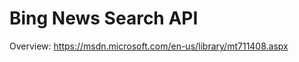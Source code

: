 <!-- 
NavPath: Bing News Search API
LinkLabel: Overview
Weight: 80
Url: Bing-news-search-API/documentation
ExternalLink: https://msdn.microsoft.com/en-us/library/mt711408.aspx 
-->

# Bing News Search API
Overview: https://msdn.microsoft.com/en-us/library/mt711408.aspx 
